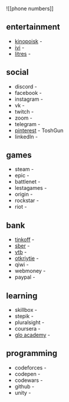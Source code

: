 ![[phone numbers]]


## entertainment
- [kinopoisk](https://hd.kinopoisk.ru/) - 
- [ivi](https://www.ivi.ru/) - 
- [litres](https://www.litres.ru/) - 
## social
- discord - 
- facebook - 
- instagram - 
- vk - 
- twitch - 
- zoom - 
- telegram - 
- [pinterest](https://ru.pinterest.com) - ToshGun 
- linkedIn - 
## games
- steam - 
- epic - 
- battlenet - 
- lestagames - 
- origin - 
- rockstar - 
- riot - 
## bank
- [tinkoff](https://www.tinkoff.ru/) - 
- [sber](https://online.sberbank.ru/CSAFront/index.do) - 
- [vtb](https://www.vtb.ru/) - 
- [otkriytie](https://ib.open.ru/webbank/#/login) - 
- qiwi - 
- webmoney - 
- paypal - 
## learning
- skillbox - 
- stepik - 
- pluralsight - 
- coursera - 
- [glo academy](https://study.up-skills.ru/) - 
## programming
- codeforces - 
- codepen -
- codewars - 
- github - 
- unity - 


